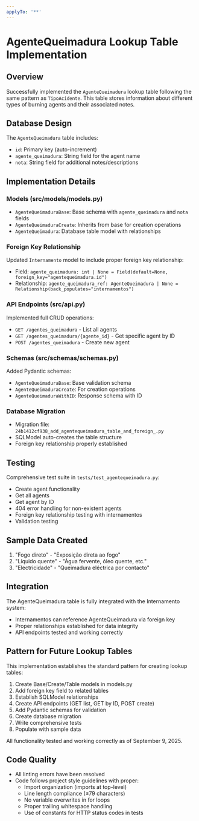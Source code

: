 ```yaml
---
applyTo: '**'
---
```


# AgenteQueimadura Lookup Table Implementation

## Overview
Successfully implemented the `AgenteQueimadura` lookup table following the same pattern as `TipoAcidente`. This table stores information about different types of burning agents and their associated notes.

## Database Design
The `AgenteQueimadura` table includes:
- `id`: Primary key (auto-increment)
- `agente_queimadura`: String field for the agent name
- `nota`: String field for additional notes/descriptions

## Implementation Details

### Models (src/models/models.py)
- `AgenteQueimaduraBase`: Base schema with `agente_queimadura` and `nota` fields
- `AgenteQueimaduraCreate`: Inherits from base for creation operations
- `AgenteQueimadura`: Database table model with relationships

### Foreign Key Relationship
Updated `Internamento` model to include proper foreign key relationship:
- Field: `agente_queimadura: int | None = Field(default=None, foreign_key="agentequeimadura.id")`
- Relationship: `agente_queimadura_ref: AgenteQueimadura | None = Relationship(back_populates="internamentos")`

### API Endpoints (src/api.py)
Implemented full CRUD operations:
- `GET /agentes_queimadura` - List all agents
- `GET /agentes_queimadura/{agente_id}` - Get specific agent by ID
- `POST /agentes_queimadura` - Create new agent

### Schemas (src/schemas/schemas.py)
Added Pydantic schemas:
- `AgenteQueimaduraBase`: Base validation schema
- `AgenteQueimaduraCreate`: For creation operations
- `AgenteQueimaduraWithID`: Response schema with ID

### Database Migration
- Migration file: `24b1412cf938_add_agentequeimadura_table_and_foreign_.py`
- SQLModel auto-creates the table structure
- Foreign key relationship properly established

## Testing
Comprehensive test suite in `tests/test_agentequeimadura.py`:
- Create agent functionality
- Get all agents
- Get agent by ID
- 404 error handling for non-existent agents
- Foreign key relationship testing with internamentos
- Validation testing

## Sample Data Created
1. "Fogo direto" - "Exposição direta ao fogo"
2. "Líquido quente" - "Água fervente, óleo quente, etc."
3. "Electricidade" - "Queimadura eléctrica por contacto"

## Integration
The AgenteQueimadura table is fully integrated with the Internamento system:
- Internamentos can reference AgenteQueimadura via foreign key
- Proper relationships established for data integrity
- API endpoints tested and working correctly

## Pattern for Future Lookup Tables
This implementation establishes the standard pattern for creating lookup tables:
1. Create Base/Create/Table models in models.py
2. Add foreign key field to related tables
3. Establish SQLModel relationships
4. Create API endpoints (GET list, GET by ID, POST create)
5. Add Pydantic schemas for validation
6. Create database migration
7. Write comprehensive tests
8. Populate with sample data

All functionality tested and working correctly as of September 9, 2025.

## Code Quality
- All linting errors have been resolved
- Code follows project style guidelines with proper:
  - Import organization (imports at top-level)
  - Line length compliance (≤79 characters)
  - No variable overwrites in for loops
  - Proper trailing whitespace handling
  - Use of constants for HTTP status codes in tests
